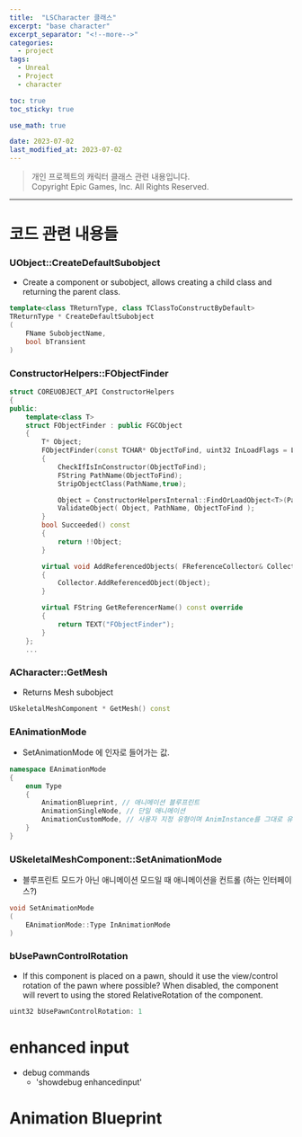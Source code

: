 ```yaml
---
title:  "LSCharacter 클래스"
excerpt: "base character"
excerpt_separator: "<!--more-->"
categories:
  - project
tags:
  - Unreal
  - Project
  - character

toc: true
toc_sticky: true

use_math: true

date: 2023-07-02
last_modified_at: 2023-07-02
---
```

> 개인 프로젝트의 캐릭터 클래스 관련 내용입니다.  
> Copyright Epic Games, Inc. All Rights Reserved.
---


# 코드 관련 내용들

### UObject::CreateDefaultSubobject
- Create a component or subobject, allows creating a child class and returning the parent class.

```cpp
template<class TReturnType, class TClassToConstructByDefault>
TReturnType * CreateDefaultSubobject
(
    FName SubobjectName,
    bool bTransient
)
```

### ConstructorHelpers::FObjectFinder

```cpp
struct COREUOBJECT_API ConstructorHelpers
{
public:
	template<class T>
	struct FObjectFinder : public FGCObject
	{
		T* Object;
		FObjectFinder(const TCHAR* ObjectToFind, uint32 InLoadFlags = LOAD_None)
		{
			CheckIfIsInConstructor(ObjectToFind);
			FString PathName(ObjectToFind);
			StripObjectClass(PathName,true);

			Object = ConstructorHelpersInternal::FindOrLoadObject<T>(PathName, InLoadFlags);
			ValidateObject( Object, PathName, ObjectToFind );
		}
		bool Succeeded() const
		{
			return !!Object;
		}

		virtual void AddReferencedObjects( FReferenceCollector& Collector ) override
		{
			Collector.AddReferencedObject(Object);
		}

		virtual FString GetReferencerName() const override
		{
			return TEXT("FObjectFinder");
		}
	};
    ...
```

### ACharacter::GetMesh
- Returns Mesh subobject

```cpp
USkeletalMeshComponent * GetMesh() const
```

### EAnimationMode
- SetAnimationMode 에 인자로 들어가는 값. 

```cpp
namespace EAnimationMode
{
    enum Type
    {
        AnimationBlueprint, // 애니메이션 블루프린트
        AnimationSingleNode, // 단일 애니메이션
        AnimationCustomMode, // 사용자 지정 유형이며 AnimInstance를 그대로 유지함?
    }
}
```

### USkeletalMeshComponent::SetAnimationMode
- 블루프린트 모드가 아닌 애니메이션 모드일 때 애니메이션을 컨트롤 (하는 인터페이스?)

```cpp
void SetAnimationMode
(
    EAnimationMode::Type InAnimationMode
)
```

### bUsePawnControlRotation
- If this component is placed on a pawn, should it use the view/control rotation of the pawn where possible? When disabled, the component will revert to using the stored RelativeRotation of the component.

```cpp
uint32 bUsePawnControlRotation: 1
```


# enhanced input

- debug commands
    - 'showdebug enhancedinput'


# Animation Blueprint

